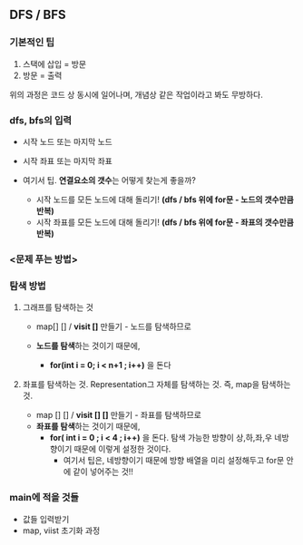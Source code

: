 ## DFS / BFS

### 기본적인 팁

1. 스택에 삽입 = 방문
2. 방문 = 출력

위의 과정은 코드 상 동시에 일어나며, 개념상 같은 작업이라고 봐도 무방하다.  



### dfs, bfs의 입력

- 시작 노드 또는 마지막 노드
- 시작 좌표 또는 마지막 좌표



- 여기서 팁. **연결요소의 갯수**는 어떻게 찾는게 좋을까?
  - 시작 노드를 모든 노드에 대해 돌리기! **(dfs / bfs 위에 for문 - 노드의 갯수만큼 반복)**
  -  시작 좌표를 모든 노드에 대해 돌리기! **(dfs / bfs 위에 for문 - 좌표의 갯수만큼 반복)**



### <문제 푸는 방법>

### 탐색 방법

1. 그래프를 탐색하는 것

   - map[] [] / **visit []** 만들기 - 노드를 탐색하므로

   - **노드를 탐색**하는 것이기 때문에,
     - **for(int i = 0; i < n+1 ; i++)** 을 돈다

2. 좌표를 탐색하는 것. Representation그 자체를 탐색하는 것. 즉, map을 탐색하는 것.

   - map [] [] / **visit [] []** 만들기 - 좌표를 탐색하므로
   - **좌표를 탐색**하는 것이기 때문에,
     - **for( int i = 0 ; i < 4 ; i++)** 을 돈다. 탐색 가능한 방향이 상,하,좌,우 네방향이기 때문에 이렇게 설정한 것이다.
       - 여기서 팁은, 네방향이기 때문에 방향 배열을 미리 설정해두고 for문 안에 같이 넣어주는 것!!



### main에 적을 것들

- 값들 입력받기
- map, viist 초기화 과정
